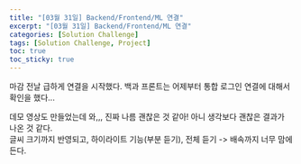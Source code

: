 ```yaml
---
title: "[03월 31일] Backend/Frontend/ML 연결"
excerpt: "[03월 31일] Backend/Frontend/ML 연결"
categories: [Solution Challenge]
tags: [Solution Challenge, Project]
toc: true
toc_sticky: true
---
```


마감 전날 급하게 연결을 시작했다. 백과 프론트는 어제부터 통합 로그인 연결에 대해서 확인을 했다... <br>

데모 영상도 만들었는데 와,,, 진짜 나름 괜찮은 것 같아! 아니 생각보다 괜찮은 결과가 나온 것 같다. <br>
글씨 크기까지 반영되고, 하이라이트 기능(부분 듣기), 전체 듣기 -> 배속까지 너무 맘에 든다.
